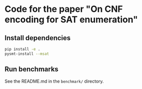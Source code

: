 # Code for the paper "On CNF encoding for SAT enumeration"

##  Install dependencies
```bash
pip install -e .
pysmt-install --msat
```

##  Run benchmarks
See the README.md in the `benchmark/` directory.